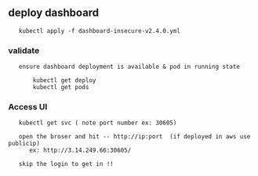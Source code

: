 ## deploy dashboard
```
   kubectl apply -f dashboard-insecure-v2.4.0.yml
```
### validate
```
   ensure dashboard deployment is available & pod in running state

       kubectl get deploy 
       kubectl get pods 
```
### Access UI
```
   kubectl get svc ( note port number ex: 30605)
   
   open the broser and hit -- http://ip:port  (if deployed in aws use publicip)
      ex: http://3.14.249.66:30605/
   
   skip the login to get in !!     
```
